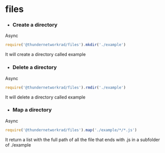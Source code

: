# files
- ### Create a directory
Async
```js
require('@thundernetworkrad/files').mkdir('./example')
```
It will create a directory called example
- ### Delete a directory
Async
```js
require('@thundernetworkrad/files').rmdir('./example')
```
It will delete a directory called example
- ### Map a directory
Async
```js
require('@thundernetworkrad/files').map('./example/*/*.js')
```
It return a list with the full path of all the file that ends with .js in a subfolder of ./example
